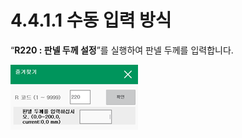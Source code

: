 # 4.4.1.1 수동 입력 방식

“**R220 : 판넬 두께 설정**”를 실행하여 판넬 두께를 입력합니다.

![](<../../../.gitbook/assets/image (14).png>)
